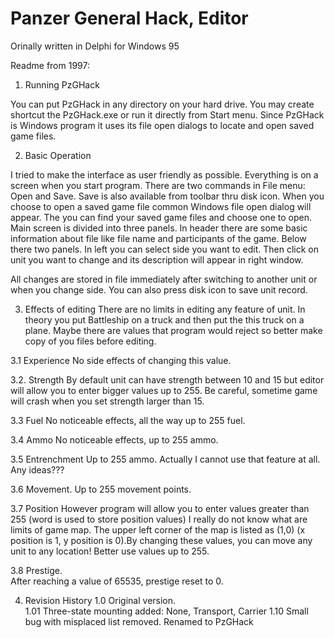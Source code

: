 # Panzer General Hack, Editor 
Orinally written in Delphi for Windows 95

Readme from 1997:

1. Running PzGHack

You can put PzGHack in any directory on your hard drive. You may create shortcut the PzGHack.exe or run it directly from Start menu. Since PzGHack is Windows program it uses its file open 
dialogs to locate and open saved game files.

2. Basic Operation

I tried to make the interface as user friendly as possible. Everything is on a screen when you start program. There are two commands in File menu: Open and Save. Save is also 
available from toolbar thru disk icon. When you choose to open a saved game file common Windows file open dialog will appear. The you
can find your saved game files and choose one to open. Main screen is divided into three panels. In header there are some basic information about file like
file name and participants of the game. Below there two panels. In left you can select side you want to edit. Then click on unit you want to change and its description will appear in right window.

All changes are stored in file immediately after switching to another unit or when you change side.
You can also press disk icon to save unit record.
 
3. Effects of editing
There are no limits in editing any feature of unit. In theory you put Battleship on a truck and then put the this truck on a plane. Maybe there are values that program would 
reject so better make copy of you files before editing.

3.1 Experience
No side effects of changing this value.  

3.2. Strength
By default unit can have strength between 10 and 15 but editor will allow you to enter bigger values up to 255. Be careful, sometime game will crash when
you set strength larger than 15.

3.3 Fuel
No noticeable effects, all the way up to 255 fuel.  

3.4 Ammo
No noticeable effects, up to 255 ammo.

3.5 Entrenchment
Up to 255 ammo. Actually I cannot use that feature at all. Any ideas???

3.6 Movement.
Up to 255 movement points.

3.7 Position
However program will allow you to enter values greater than 255 (word is used to store position values) I really do not know what are limits of game map. The upper left corner 
of the map is listed as (1,0) (x position is 1, y position is 0).By changing these values, you can move any unit to any location! Better use values up to 255.

3.8 Prestige.  
After reaching a value of 65535, prestige reset to 0. 

4. Revision History
1.0 	Original version.  
1.01	Three-state mounting added: None, Transport, Carrier
1.10    Small bug with misplaced list removed. Renamed to PzGHack
